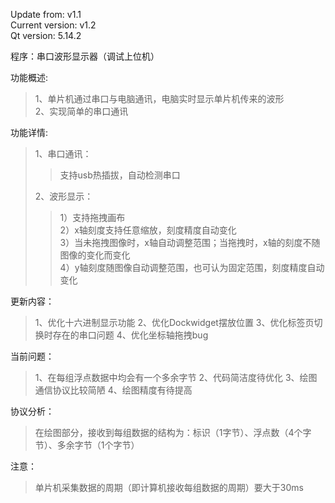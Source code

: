 Update from: v1.1  
Current version: v1.2  
Qt version: 5.14.2    

程序：串口波形显示器（调试上位机）  

功能概述:   
>1、单片机通过串口与电脑通讯，电脑实时显示单片机传来的波形     
>2、实现简单的串口通讯   
 
功能详情:  
>1、串口通讯：  
>>支持usb热插拔，自动检测串口  
>
>2、波形显示：  
>>1）支持拖拽画布  
>>2）x轴刻度支持任意缩放，刻度精度自动变化  
>>3）当未拖拽图像时，x轴自动调整范围；当拖拽时，x轴的刻度不随图像的变化而变化  
>>4）y轴刻度随图像自动调整范围，也可认为固定范围，刻度精度自动变化  

更新内容：
>1、优化十六进制显示功能
>2、优化Dockwidget摆放位置
>3、优化标签页切换时存在的串口问题
>4、优化坐标轴拖拽bug

当前问题：   
>1、在每组浮点数据中均会有一个多余字节
>2、代码简洁度待优化
>3、绘图通信协议比较简陋
>4、绘图精度有待提高

协议分析：
>在绘图部分，接收到每组数据的结构为：标识（1字节）、浮点数（4个字节）、多余字节（1个字节）

注意：
>单片机采集数据的周期（即计算机接收每组数据的周期）要大于30ms


  
    
